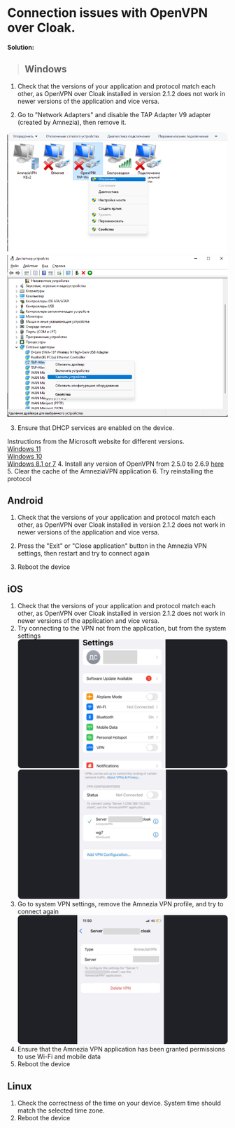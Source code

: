 # Connection issues with OpenVPN over Cloak.


**Solution:**

>## Windows


1. Check that the versions of your application and protocol match each other, as OpenVPN over Cloak installed in version 2.1.2 does not work in newer versions of the application and vice versa.

2. Go to "Network Adapters" and disable the TAP Adapter V9 adapter (created by Amnezia), then remove it.

![](https://raw.githubusercontent.com/amnezia-vpn/amnezia.org-content/master/docs/ru/troubleshooting/01_connection_problem_ovpn_cloak/img/ts_cpoc_ru_1.png)
![](https://raw.githubusercontent.com/amnezia-vpn/amnezia.org-content/master/docs/ru/troubleshooting/01_connection_problem_ovpn_cloak/img/ts_cpoc_ru_2.png)

3. Ensure that DHCP services are enabled on the device.

 Instructions from the Microsoft website for different versions.\
    [Windows 11] \
    [Windows 10] \
    [Windows 8.1 or 7]
4. Install any version of OpenVPN from 2.5.0 to 2.6.9 [here]
5. Clear the cache of the AmneziaVPN application
6. Try reinstalling the protocol
## Android

1. Check that the versions of your application and protocol match each other, as OpenVPN over Cloak installed in version 2.1.2 does not work in newer versions of the application and vice versa.

2. Press the "Exit" or "Close application" button in the Amnezia VPN settings, then restart and try to connect again
3. Reboot the device
## iOS

1. Check that the versions of your application and protocol match each other, as OpenVPN over Cloak installed in version 2.1.2 does not work in newer versions of the application and vice versa.
2. Try connecting to the VPN not from the application, but from the system settings
       ![](https://raw.githubusercontent.com/amnezia-vpn/amnezia.org-content/master/docs/ru/troubleshooting/01_connection_problem_ovpn_cloak/img/ts_cpoc_ru_3.png)
  ![](https://raw.githubusercontent.com/amnezia-vpn/amnezia.org-content/master/docs/ru/troubleshooting/01_connection_problem_ovpn_cloak/img/ts_cpoc_ru_4.png)
3. Go to system VPN settings, remove the Amnezia VPN profile, and try to connect again
  ![](https://raw.githubusercontent.com/amnezia-vpn/amnezia.org-content/master/docs/ru/troubleshooting/01_connection_problem_ovpn_cloak/img/ts_cpoc_ru_5.png)
4. Ensure that the Amnezia VPN application has been granted permissions to use Wi-Fi and mobile data
5. Reboot the device
## Linux
1. Check the correctness of the time on your device. System time should match the selected time zone.
2. Reboot the device

&nbsp;


[How to set up your own VPN with Amnezia]: ../instructions/0_starter-guide
[Windows 11]: https://support.microsoft.com/en-us/windows/change-tcp-ip-settings-bd0a07af-15f5-cd6a-363f-ca2b6f391ace#WindowsVersion=Windows_11
[Windows 10]: https://support.microsoft.com/en-us/windows/change-tcp-ip-settings-bd0a07af-15f5-cd6a-363f-ca2b6f391ace#WindowsVersion=Windows_10
[Windows 8.1 or 7]: https://support.microsoft.com/en-us/windows/change-tcp-ip-settings-bd0a07af-15f5-cd6a-363f-ca2b6f391ace#WindowsVersion=Windows_8.1_or_Windows_7
[here]: https://community.openvpn.net/openvpn/wiki/Downloads
